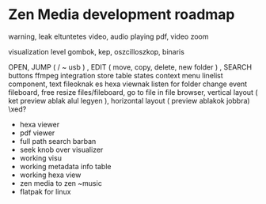 # Zen Media development roadmap

warning, leak eltuntetes
video, audio playing
pdf, video zoom

visualization level gombok, kep, oszcilloszkop, binaris

OPEN, JUMP ( / ~ usb ) , EDIT ( move, copy, delete, new folder ) , SEARCH buttons
ffmpeg integration
store table states
context menu
linelist component, text fileoknak es hexa viewnak
listen for folder change event
fileboard, free resize files/fileboard, go to file in file browser, vertical layout ( ket preview ablak alul legyen ), horizontal layout ( preview ablakok jobbra)
\xed?

- hexa viewer
- pdf viewer
- full path search barban
- seek knob over visualizer
- working visu
- working metadata info table
- working hexa view
- zen media to zen ~music
- flatpak for linux
